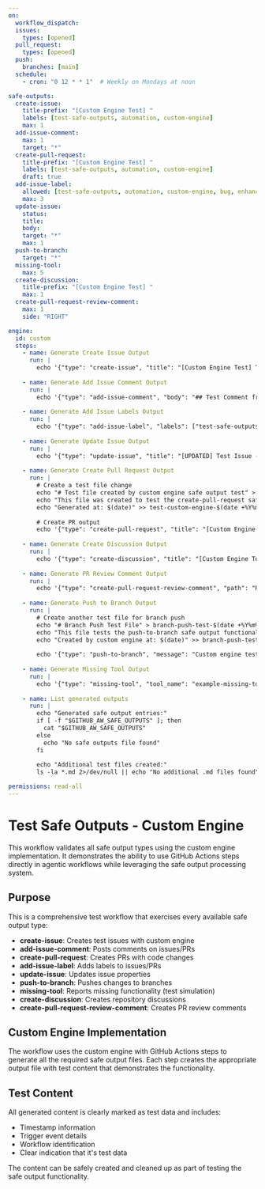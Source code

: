 ```yaml
---
on:
  workflow_dispatch:
  issues:
    types: [opened]
  pull_request:
    types: [opened]
  push:
    branches: [main]
  schedule:
    - cron: "0 12 * * 1"  # Weekly on Mondays at noon

safe-outputs:
  create-issue:
    title-prefix: "[Custom Engine Test] "
    labels: [test-safe-outputs, automation, custom-engine]
    max: 1
  add-issue-comment:
    max: 1
    target: "*"
  create-pull-request:
    title-prefix: "[Custom Engine Test] "
    labels: [test-safe-outputs, automation, custom-engine]
    draft: true
  add-issue-label:
    allowed: [test-safe-outputs, automation, custom-engine, bug, enhancement, documentation]
    max: 3
  update-issue:
    status:
    title:
    body:
    target: "*"
    max: 1
  push-to-branch:
    target: "*"
  missing-tool:
    max: 5
  create-discussion:
    title-prefix: "[Custom Engine Test] "
    max: 1
  create-pull-request-review-comment:
    max: 1
    side: "RIGHT"

engine:
  id: custom
  steps:
    - name: Generate Create Issue Output
      run: |
        echo '{"type": "create-issue", "title": "[Custom Engine Test] Test Issue Created by Custom Engine", "body": "# Test Issue Created by Custom Engine\n\nThis issue was automatically created by the test-safe-outputs-custom-engine workflow to validate the create-issue safe output functionality.\n\n**Test Details:**\n- Engine: Custom\n- Trigger: ${{ github.event_name }}\n- Repository: ${{ github.repository }}\n- Run ID: ${{ github.run_id }}\n\nThis is a test issue and can be closed after verification.", "labels": ["test-safe-outputs", "automation", "custom-engine"]}' >> $GITHUB_AW_SAFE_OUTPUTS
        
    - name: Generate Add Issue Comment Output
      run: |
        echo '{"type": "add-issue-comment", "body": "## Test Comment from Custom Engine\n\nThis comment was automatically posted by the test-safe-outputs-custom-engine workflow to validate the add-issue-comment safe output functionality.\n\n**Test Information:**\n- Workflow: test-safe-outputs-custom-engine\n- Engine Type: Custom (GitHub Actions steps)\n- Execution Time: '"$(date)"'\n- Event: ${{ github.event_name }}\n\n✅ Safe output testing in progress..."}' >> $GITHUB_AW_SAFE_OUTPUTS
        
    - name: Generate Add Issue Labels Output
      run: |
        echo '{"type": "add-issue-label", "labels": ["test-safe-outputs", "automation", "custom-engine"]}' >> $GITHUB_AW_SAFE_OUTPUTS
        
    - name: Generate Update Issue Output
      run: |
        echo '{"type": "update-issue", "title": "[UPDATED] Test Issue - Custom Engine Safe Output Test", "body": "# Updated Issue Body\n\nThis issue has been updated by the test-safe-outputs-custom-engine workflow to validate the update-issue safe output functionality.\n\n**Update Details:**\n- Updated by: Custom Engine\n- Update time: '"$(date)"'\n- Original trigger: ${{ github.event_name }}\n\n**Test Status:** ✅ Update functionality verified", "status": "open"}' >> $GITHUB_AW_SAFE_OUTPUTS
        
    - name: Generate Create Pull Request Output
      run: |
        # Create a test file change
        echo "# Test file created by custom engine safe output test" > test-custom-engine-$(date +%Y%m%d-%H%M%S).md
        echo "This file was created to test the create-pull-request safe output." >> test-custom-engine-$(date +%Y%m%d-%H%M%S).md
        echo "Generated at: $(date)" >> test-custom-engine-$(date +%Y%m%d-%H%M%S).md
        
        # Create PR output
        echo '{"type": "create-pull-request", "title": "[Custom Engine Test] Test Pull Request - Custom Engine Safe Output", "body": "# Test Pull Request - Custom Engine Safe Output\n\nThis pull request was automatically created by the test-safe-outputs-custom-engine workflow to validate the create-pull-request safe output functionality.\n\n## Changes Made\n- Created test file with timestamp\n- Demonstrates custom engine file creation capabilities\n\n## Test Information\n- Engine: Custom (GitHub Actions steps)\n- Workflow: test-safe-outputs-custom-engine\n- Trigger Event: ${{ github.event_name }}\n- Run ID: ${{ github.run_id }}\n\nThis PR can be merged or closed after verification of the safe output functionality.", "labels": ["test-safe-outputs", "automation", "custom-engine"], "draft": true}' >> $GITHUB_AW_SAFE_OUTPUTS
        
    - name: Generate Create Discussion Output
      run: |
        echo '{"type": "create-discussion", "title": "[Custom Engine Test] Test Discussion - Custom Engine Safe Output", "body": "# Test Discussion - Custom Engine Safe Output\n\nThis discussion was automatically created by the test-safe-outputs-custom-engine workflow to validate the create-discussion safe output functionality.\n\n## Purpose\nThis discussion serves as a test of the safe output systems ability to create GitHub discussions through custom engine workflows.\n\n## Test Details\n- **Engine Type:** Custom (GitHub Actions steps)\n- **Workflow:** test-safe-outputs-custom-engine\n- **Created:** '"$(date)"'\n- **Trigger:** ${{ github.event_name }}\n- **Repository:** ${{ github.repository }}\n\n## Discussion Points\n1. Custom engine successfully executed\n2. Safe output file generation completed\n3. Discussion creation triggered\n\nFeel free to participate in this test discussion or archive it after verification."}' >> $GITHUB_AW_SAFE_OUTPUTS
        
    - name: Generate PR Review Comment Output
      run: |
        echo '{"type": "create-pull-request-review-comment", "path": "README.md", "line": 1, "body": "## Custom Engine Review Comment Test\n\nThis review comment was automatically created by the test-safe-outputs-custom-engine workflow to validate the create-pull-request-review-comment safe output functionality.\n\n**Review Details:**\n- Generated by: Custom Engine\n- Test time: '"$(date)"'\n- Workflow: test-safe-outputs-custom-engine\n\n✅ PR review comment safe output test completed."}' >> $GITHUB_AW_SAFE_OUTPUTS
        
    - name: Generate Push to Branch Output
      run: |
        # Create another test file for branch push
        echo "# Branch Push Test File" > branch-push-test-$(date +%Y%m%d-%H%M%S).md
        echo "This file tests the push-to-branch safe output functionality." >> branch-push-test-$(date +%Y%m%d-%H%M%S).md
        echo "Created by custom engine at: $(date)" >> branch-push-test-$(date +%Y%m%d-%H%M%S).md
        
        echo '{"type": "push-to-branch", "message": "Custom engine test: Push to branch functionality\n\nThis commit was generated by the test-safe-outputs-custom-engine workflow to validate the push-to-branch safe output functionality.\n\nFiles created:\n- branch-push-test-[timestamp].md\n\nTest executed at: '"$(date)"'"}' >> $GITHUB_AW_SAFE_OUTPUTS
        
    - name: Generate Missing Tool Output
      run: |
        echo '{"type": "missing-tool", "tool_name": "example-missing-tool", "reason": "This is a test of the missing-tool safe output functionality. No actual tool is missing.", "alternatives": "This is a simulated missing tool report generated by the custom engine test workflow.", "context": "test-safe-outputs-custom-engine workflow validation"}' >> $GITHUB_AW_SAFE_OUTPUTS
        
    - name: List generated outputs
      run: |
        echo "Generated safe output entries:"
        if [ -f "$GITHUB_AW_SAFE_OUTPUTS" ]; then
          cat "$GITHUB_AW_SAFE_OUTPUTS"
        else
          echo "No safe outputs file found"
        fi
        
        echo "Additional test files created:"
        ls -la *.md 2>/dev/null || echo "No additional .md files found"

permissions: read-all
---
```


# Test Safe Outputs - Custom Engine

This workflow validates all safe output types using the custom engine implementation. It demonstrates the ability to use GitHub Actions steps directly in agentic workflows while leveraging the safe output processing system.

## Purpose

This is a comprehensive test workflow that exercises every available safe output type:

- **create-issue**: Creates test issues with custom engine
- **add-issue-comment**: Posts comments on issues/PRs
- **create-pull-request**: Creates PRs with code changes
- **add-issue-label**: Adds labels to issues/PRs
- **update-issue**: Updates issue properties
- **push-to-branch**: Pushes changes to branches
- **missing-tool**: Reports missing functionality (test simulation)
- **create-discussion**: Creates repository discussions
- **create-pull-request-review-comment**: Creates PR review comments

## Custom Engine Implementation

The workflow uses the custom engine with GitHub Actions steps to generate all the required safe output files. Each step creates the appropriate output file with test content that demonstrates the functionality.

## Test Content

All generated content is clearly marked as test data and includes:
- Timestamp information
- Trigger event details
- Workflow identification
- Clear indication that it's test data

The content can be safely created and cleaned up as part of testing the safe output functionality.